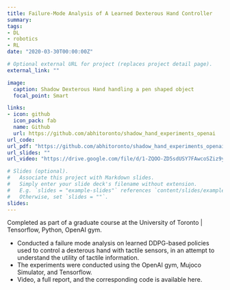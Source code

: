 ```yaml
---
title: Failure-Mode Analysis of A Learned Dexterous Hand Controller
summary: 
tags:
- DL
- robotics
- RL
date: "2020-03-30T00:00:00Z"

# Optional external URL for project (replaces project detail page).
external_link: ""

image:
  caption: Shadow Dexterous Hand handling a pen shaped object
  focal_point: Smart

links:
- icon: github
  icon_pack: fab
  name: Github
  url: https://github.com/abhitoronto/shadow_hand_experiments_openai
url_code: 
url_pdf: "https://github.com/abhitoronto/shadow_hand_experiments_openai/blob/master/AER1517__Project.pdf"
url_slides: ""
url_video: "https://drive.google.com/file/d/1-ZQOO-ZD5sdUSY7FAwcoSZiz9yNeT-GS/view?usp=sharing"

# Slides (optional).
#   Associate this project with Markdown slides.
#   Simply enter your slide deck's filename without extension.
#   E.g. `slides = "example-slides"` references `content/slides/example-slides.md`.
#   Otherwise, set `slides = ""`.
slides: 
---
```

Completed as part of a graduate course at the University of Toronto | Tensorflow, Python, OpenAI gym.

- Conducted a failure mode analysis on learned DDPG-based policies used to control a dexterous hand with tactile sensors, in an attempt to understand the utility of tactile information.
- The experiments were conducted using the OpenAI gym, Mujoco Simulator, and Tensorflow.
- Video, a full report, and the corresponding code is available here.

